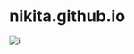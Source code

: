 # nikita.github.io
![i](https://user-images.githubusercontent.com/118666275/202906869-512d0b40-00d5-4e8f-9a44-b24428c38b92.jpg)
